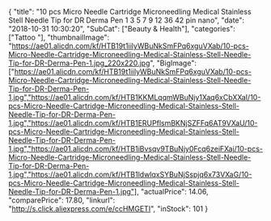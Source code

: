 {
	"title": "10 pcs Micro Needle Cartridge Microneedling Medical Stainless Stell Needle Tip for DR Derma Pen 1 3 5 7 9 12 36 42 pin nano",
	"date": "2018-10-31 10:30:20",
	"SubCat": ["Beauty & Health"],
	"categories": ["Tattoo "],
	"thumbnailImage": "https://ae01.alicdn.com/kf/HTB19t1iilyWBuNkSmFPq6xguVXab/10-pcs-Micro-Needle-Cartridge-Microneedling-Medical-Stainless-Stell-Needle-Tip-for-DR-Derma-Pen-1.jpg_220x220.jpg",
	"BigImage": ["https://ae01.alicdn.com/kf/HTB19t1iilyWBuNkSmFPq6xguVXab/10-pcs-Micro-Needle-Cartridge-Microneedling-Medical-Stainless-Stell-Needle-Tip-for-DR-Derma-Pen-1.jpg","https://ae01.alicdn.com/kf/HTB1KKMLqqmWBuNjy1Xaq6xCbXXaI/10-pcs-Micro-Needle-Cartridge-Microneedling-Medical-Stainless-Stell-Needle-Tip-for-DR-Derma-Pen-1.jpg","https://ae01.alicdn.com/kf/HTB1ERUPflsmBKNjSZFFq6AT9VXaU/10-pcs-Micro-Needle-Cartridge-Microneedling-Medical-Stainless-Stell-Needle-Tip-for-DR-Derma-Pen-1.jpg","https://ae01.alicdn.com/kf/HTB1iBvsqv9TBuNjy0Fcq6zeiFXaj/10-pcs-Micro-Needle-Cartridge-Microneedling-Medical-Stainless-Stell-Needle-Tip-for-DR-Derma-Pen-1.jpg","https://ae01.alicdn.com/kf/HTB1ldwlqxSYBuNjSspjq6x73VXaG/10-pcs-Micro-Needle-Cartridge-Microneedling-Medical-Stainless-Stell-Needle-Tip-for-DR-Derma-Pen-1.jpg"],
	"actualPrice": 14.06,
	"comparePrice": 17.80,
	"linkurl": "http://s.click.aliexpress.com/e/ccHMGETI",
	"inStock": 101
}
